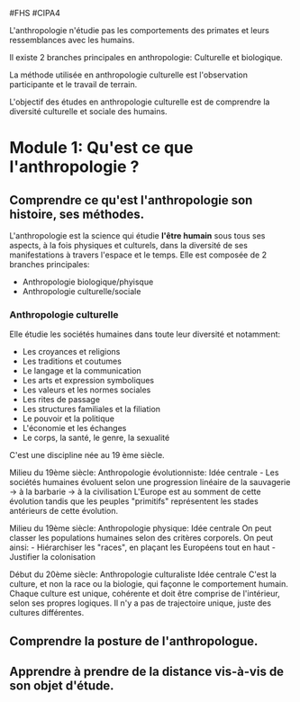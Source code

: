 #FHS #CIPA4 

L'anthropologie n'étudie pas les comportements des primates et leurs ressemblances avec les humains.

Il existe 2 branches principales en anthropologie: Culturelle et biologique.

La méthode utilisée en anthropologie culturelle est l'observation participante et le travail de terrain.

L'objectif des études en anthropologie culturelle est de comprendre la diversité culturelle et sociale des humains.

# Module 1: Qu'est ce que l'anthropologie ?
## Comprendre ce qu'est l'anthropologie son histoire, ses méthodes.
L'anthropologie est la science qui étudie **l'être humain** sous tous ses aspects, à la fois physiques et culturels, dans la diversité de ses manifestations à travers l'espace et le temps.
Elle est composée de 2 branches principales:
- Anthropologie biologique/phyisque
- Anthropologie culturelle/sociale

### Anthropologie culturelle
Elle étudie les sociétés humaines dans toute leur diversité et notamment:
- Les croyances et religions
- Les traditions et coutumes
- Le langage et la communication
- Les arts et expression symboliques
- Les valeurs et les normes sociales
- Les rites de passage
- Les structures familiales et la filiation
- Le pouvoir et la politique
- L'économie et les échanges
- Le corps, la santé, le genre, la sexualité

C'est une discipline née au 19 ème siècle.

Milieu du 19ème siècle: Anthropologie évolutionniste:
	Idée centrale
		- Les sociétés humaines évoluent selon une progression linéaire
			de la sauvagerie -> à la barbarie -> à la civilisation
		  L'Europe est au somment de cette évolution tandis que les peuples "primitifs" représentent les stades antérieurs de cette évolution.

Milieu du 19ème siècle: Anthropologie physique:
	Idée centrale
		On peut classer les populations humaines selon des critères corporels.
		On peut ainsi:
			- Hiérarchiser les "races", en plaçant les Européens tout en haut
			- Justifier la colonisation

Début du 20ème siècle: Anthropologie culturaliste
	Idée centrale
		C'est la culture, et non la race ou la biologie, qui façonne le comportement humain.
		Chaque culture est unique, cohérente et doit être comprise de l'intérieur, selon ses propres logiques.
		Il n'y a pas de trajectoire unique, juste des cultures différentes.


## Comprendre la posture de l'anthropologue.

## Apprendre à prendre de la distance vis-à-vis de son objet d'étude.